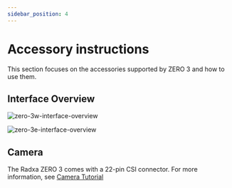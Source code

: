 ```yaml
---
sidebar_position: 4
---
```


# Accessory instructions

This section focuses on the accessories supported by ZERO 3 and how to use them.

## Interface Overview

<Tabs queryString="camera">
<TabItem value="zero-3w">

![zero-3w-interface-overview](/img/zero/zero3/zero-3w-interface-overview.webp)

</TabItem>
<TabItem value="zero-3e">

![zero-3e-interface-overview](/img/zero/zero3/zero-3e-interface-overview.webp)

</TabItem>
</Tabs>

## Camera

The Radxa ZERO 3 comes with a 22-pin CSI connector. For more information, see [Camera Tutorial](../accessories/camera)
